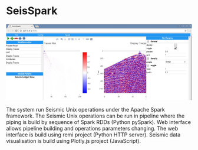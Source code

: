 # SeisSpark
![Alt text](/images/main_window.jpg?raw=true "Main Window")

The system run Seismic Unix operations under the Apache Spark framework.
The Seismic Unix operations can be run in pipeline where the piping is build by sequence of Spark RDDs (Python pySpark).
Web interface allows pipeline building and operations parameters changing. The web interface is build using remi project (Python HTTP server).
Seismic data visualisation is build using Plotly.js project (JavaScript).
